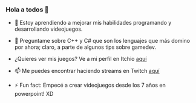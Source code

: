 ### Hola a todos 🐸

- 🌱 Estoy aprendiendo a mejorar mis habilidades programando y desarrollando videojuegos.
- 💬 Preguntame sobre C++ y C# que son los lenguajes que más domino por ahora; claro, a parte de algunos tips sobre gamedev.
- ¿Quieres ver mis juegos? Ve a mi perfil en Itchio [aquí](https://frowsyfrog.itch.io/)
- 📫 Me puedes encontrar haciendo streams en Twitch [aquí](https://www.twitch.tv/frowsyfrog)

- ⚡ Fun fact: Empecé a crear videojuegos desde los 7 años en powerpoint! XD
